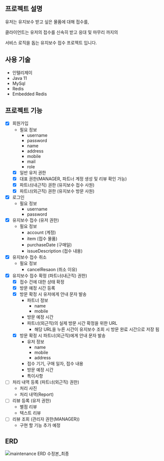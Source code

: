 ## 프로젝트 설명
유저는 유지보수 받고 싶은 물품에 대해 접수를,

클라이언트는 유저의 접수를 신속히 받고 응대 및 마무리 까지의

서비스 로직을 돕는 유지보수 접수 프로젝트 입니다.

## 사용 기술
- 인텔리제이
- Java 11
- MySql
- Redis
- Embedded Redis

## 프로젝트 기능
- [x] 회원가입
  - 필요 정보
    - username
    - password
    - name
    - address
    - mobile
    - mail
    - role
  - [x] 일반 유저 권한 
  - [x] 대표 권한(MANAGER, 파트너 계정 생성 및 리뷰 확인 가능)
  - [x] 파트너(내근직) 권한 (유지보수 접수 사원)
  - [x] 파트너(외근직) 권한 (유지보수 방문 사원)
- [x] 로그인
  - 필요 정보
    - username
    - password
- [x] 유지보수 접수 (유저 권한)
  - 필요 정보
    - account (계정)
    - item (접수 물품)
    - purchaseDate (구매일)
    - issueDescription (접수 내용)
- [x] 유지보수 접수 취소
  - 필요 정보
    - cancelResaon (취소 이유)
- [x] 유지보수 접수 확정 (파트너(내근직) 권한)
  - [x] 접수 건에 대한 상태 확정
  - [x] 방문 예정 시간 등록
  - [x] 방문 확정 시 유저에게 안내 문자 발송
    - 파트너 정보
      - name
      - mobile
    - 방문 예정 시간
    - 파트너(외근직)의 실제 방문 시간 확정을 위한 URL
      - 해당 URL을 누른 시간이 유지보수 조회 시 방문 완료 시간으로 저장 됨
  - [x] 방문 확정 시 파트너(외근직)에게 안내 문자 발송
      - 유저 정보
        - name
        - mobile
        - address
      - 접수 기기, 구매 일자, 접수 내용
      - 방문 예정 시간
      - 특이사항
- [ ] 처리 내역 등록 (파트너(외근직) 권한)
  - 처리 사진
  - 처리 내역(Report)
- [ ] 리뷰 등록 (유저 권한)
  - 별점 리뷰
  - 텍스트 리뷰
- [ ] 리뷰 조회 (관리자 권한(MANAGER))
  - 구현 할 기능 추가 예정
## ERD
![maintenance ERD 수정본_최종](https://github.com/M-subray/maintenance/assets/144686741/6f41ea34-249e-412c-8ed9-d7f4130e6b00)
